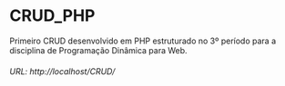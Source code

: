 # CRUD_PHP
Primeiro CRUD desenvolvido em PHP estruturado no 3º período para a disciplina de Programação Dinâmica para Web.

###### URL: http://localhost/CRUD/